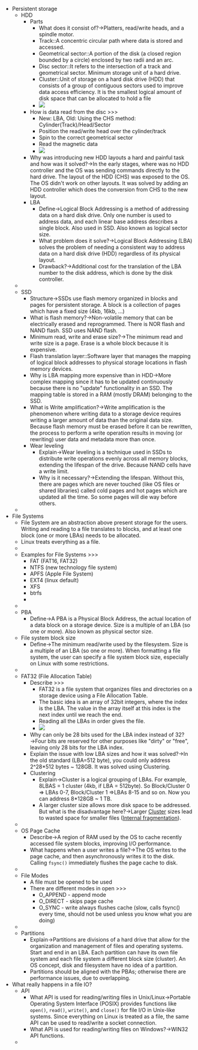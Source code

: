 - Persistent storage
    - HDD
        - Parts
            - What does it consist of?→Platters, read/write heads, and a spindle motor.
            - Track::A concentric circular path where data is stored and accessed.
            - Geometrical sector::A portion of the disk (a closed region bounded by a circle) enclosed by two radii and an arc.
            - Disc sector::It refers to the intersection of a track and geometrical sector. Minimum storage unit of a hard drive.
            - Cluster::Unit of storage on a hard disk drive (HDD) that consists of a group of contiguous sectors used to improve data access efficiency. It is the smallest logical amount of disk space that can be allocated to hold a file
            - ![](https://remnote-user-data.s3.amazonaws.com/BXJd0YxQT7bImC0iW4mIMWs0tSCU1qrkN4x4RUO4p2ieOwOSM6ZVKWslXEYJycYlzpqpL78yrJlK_V6YStfz9PPoAK8FiuBza2vYtJgX0mYSzbkO9REe2ErQbOgQ96Sx.png)
        - How is data read from the disc >>>
            - New: LBA, Old: Using the CHS method: Cylinder(Track)/Head/Sector
            - Position the read/write head over the cylinder/track 
            - Spin to the correct geometrical sector
            - Read the magnetic data
            - ![](https://remnote-user-data.s3.amazonaws.com/fuY3V0n7BhTSA8vaLtUdrehkuP6Kh_UuRrQkGlHaz0WaiCQZGMdNFWnWYErmjmGkSd0iqspqk_hqhzcIB9xH9rPf58kVjQ_VY4Cn5k2yMp4U3llXFNxnYoktqIbI-qKS.png)
        - Why was introducing new HDD layouts a hard and painful task and how was it solved?→In the early stages, where was no HDD controller and the OS was sending commands directly to the hard drive. The layout of the HDD (CHS) was exposed to the OS. The OS didn't work on other layouts. It was solved by adding an HDD controller which does the conversion from CHS to the new layout.
        - LBA
            - Define→Logical Block Addressing is a method of addressing data on a hard disk drive. Only one number is used to address data, and each linear base address describes a single block. Also used in SSD. Also known as logical sector size.
            - What problem does it solve?→Logical Block Addressing (LBA) solves the problem of needing a consistent way to address data on a hard disk drive (HDD) regardless of its physical layout.
            - Drawback?→Additional cost for the translation of the LBA number to the disk address, which is done by the disk controller.
    - 
    - SSD
        - Structure→SSDs use flash memory organized in blocks and pages for persistent storage. A block is a collection of pages which have a fixed size (4kb, 16kb, ...)
        - What is flash memory?→Non-volatile memory that can be electrically erased and reprogrammed. There is NOR flash and NAND flash. SSD uses NAND flash.
        - Minimum read, write and erase size?→The minimum read and write size is a page. Erase is a whole block because it is expensive.
        - Flash translation layer::Software layer that manages the mapping of logical block addresses to physical storage locations in flash memory devices.
        - Why is LBA mapping more expensive than in HDD→More complex mapping since it has to be updated continuously because there is no "update" functionality in an SSD. The mapping table is stored in a RAM (mostly DRAM) belonging to the SSD.
        - What is Write amplification?→Write amplification is the phenomenon where writing data to a storage device requires writing a larger amount of data than the original data size. Because flash memory must be erased before it can be rewritten, the process to perform a write operation results in moving (or rewriting) user data and metadata more than once.
        - Wear leveling
            - Explain→Wear leveling is a technique used in SSDs to distribute write operations evenly across all memory blocks, extending the lifespan of the drive. Because NAND cells have a write limit.
            - Why is it necessary?→Extending the lifespan. Without this, there are pages which are never touched (like OS files or shared libraries) called cold pages and hot pages which are updated all the time. So some pages will die way before others.
    - 
- File Systems
    - File System are an abstraction above present storage for the users. Writing and reading to a file translates to blocks, and at least one block (one or more LBAs) needs to be allocated.
    - Linux treats everything as a file.
    - 
    - Examples for File Systems >>>
        - FAT (FAT16, FAT32)
        - NTFS (new technology file system)
        - APFS (Apple File System)
        - EXT4 (linux default)
        - XFS
        - btrfs
        - 
    - 
    - PBA
        - Define→A PBA is a Physical Block Address, the actual location of a data block on a storage device. Size is a multiple of an LBA (so one or more). Also known as physical sector size.
    - File system block size
        - Define→The minimum read/write used by the filesystem. Size is a multiple of an LBA (so one or more). When formatting a file system, the user can specify a file system block size, especially on Linux with some restrictions.
    - 
    - FAT32 (File Allocation Table) 
        - Describe >>>
            - FAT32 is a file system that organizes files and directories on a storage device using a File Allocation Table.  
            - The basic idea is an array of 32bit integers, where the index is the LBA. The value in the array itself at this index is the next index until we reach the end.
            - Reading all the LBAs in order gives the file.
            - ![](https://remnote-user-data.s3.amazonaws.com/5PogkNB__koqruzjrDQfee2ysMP1pC2Thro6RRQdPuwp5D593WcuPZXxwRX9iXiHavHEU7vYHhU0OHPoxfrJlw7MGXb19zxV6p_Cc0Gtvh3x-5LPqvdJNBTTxE0DWK4y.png)
        - Why can only be 28 bits used for the LBA index instead of 32?→Four bits are reserved for other purposes like "dirty" or "free", leaving only 28 bits for the LBA index.
        - Explain the issue with low LBA sizes and how it was solved?→In the old standard (LBA=512 byte), you could only address 2^28*512 bytes ~ 128GB. It was solved using Clustering.
        - Clustering
            - Explain→Cluster is a logical grouping of LBAs. For example, 8LBAS = 1 cluster (4kb, if LBA = 512byte). So Block/Cluster 0 ⇒ LBAs 0-7, Block/Cluster 1 ⇒LBAs 8-15 and so on. Now you can address 8*128GB ~ 1 TB.
            - A larger cluster size allows more disk space to be addressed. But what is the disadvantage here?→Larger [Cluster](Storage%20Management/Persistent%20storage/HDD/Parts/Cluster.md) sizes lead to wasted space for smaller files ([Internal fragmentation](../Udemy%20-%20Fundamentals%20of%20Operating%20System/Memory%20Management/Virtual%20memory/Internal%20fragmentation.md)).
    - 
    - OS Page Cache
        - Describe→A region of RAM used by the OS to cache recently accessed file system blocks, improving I/O performance. 
        - What happens when a user writes a file?→The OS writes to the page cache, and then asynchronously writes it to the disk. Calling `fsync()` immediately flushes the page cache to disk. 
    - 
    - File Modes
        - A file must be opened to be used
        - There are different modes in open >>>
            - O_APPEND - append mode
            - O_DIRECT - skips page cache
            - O_SYNC - write always flushes cache (slow, calls fsync() every time, should not be used unless you know what you are doing)
    - 
    - Partitions
        - Explain→Partitions are divisions of a hard drive that allow for the organization and management of files and operating systems. Start and end in an LBA. Each partition can have its own file system and each file system a different block size (cluster). An OS concept, disk and filesystem have no idea of a partition.
        - Partitions should be aligned with the PBAs; otherwise there are performance issues, due to overlapping.
- What really happens in a file IO?
    - API
        - What API is used for reading/writing files in Unix/Linux→Portable Operating System Interface (POSIX) provides functions like `open()`, `read()`, `write()`, and `close()` for file I/O in Unix-like systems. Since everything on Linux is treated as a file, the same API can be used to read/write a socket connection.
        - What API is used for reading/writing files on Windows?→WIN32 API functions.
    - 
